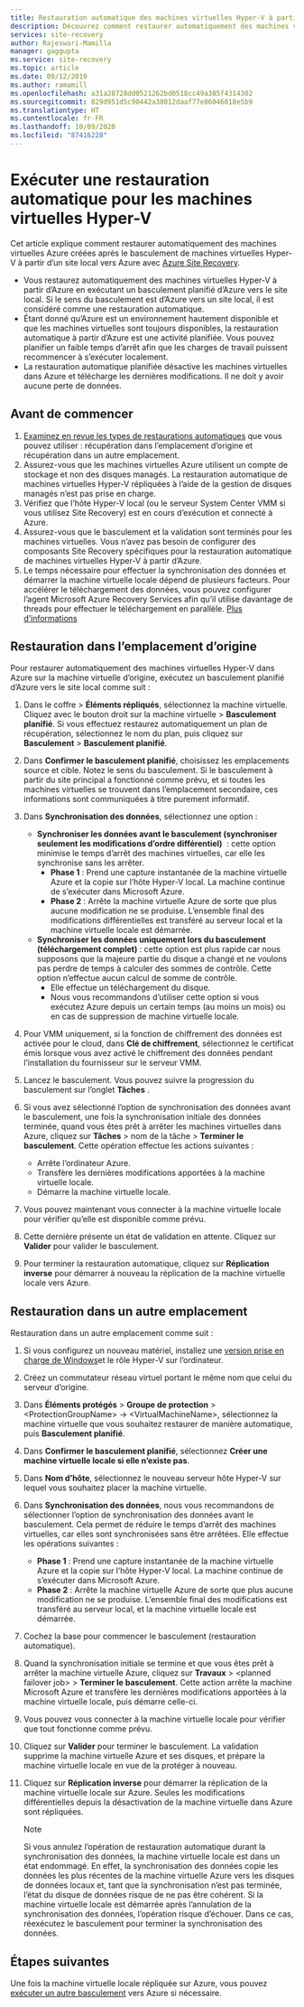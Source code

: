 ```yaml
---
title: Restauration automatique des machines virtuelles Hyper-V à partir d’Azure avec Azure Site Recovery
description: Découvrez comment restaurer automatiquement des machines virtuelles Hyper-V à partir d’Azure vers un site local avec Azure Site Recovery.
services: site-recovery
author: Rajeswari-Mamilla
manager: gaggupta
ms.service: site-recovery
ms.topic: article
ms.date: 09/12/2019
ms.author: ramamill
ms.openlocfilehash: a31a28728dd0521262bd0518cc49a385f4314302
ms.sourcegitcommit: 829d951d5c90442a38012daaf77e86046018e5b9
ms.translationtype: HT
ms.contentlocale: fr-FR
ms.lasthandoff: 10/09/2020
ms.locfileid: "87416228"
---
```

# <a name="run-a-failback-for-hyper-v-vms"></a>Exécuter une restauration automatique pour les machines virtuelles Hyper-V

Cet article explique comment restaurer automatiquement des machines virtuelles Azure créées après le basculement de machines virtuelles Hyper-V à partir d’un site local vers Azure avec [Azure Site Recovery](site-recovery-overview.md).

- Vous restaurez automatiquement des machines virtuelles Hyper-V à partir d’Azure en exécutant un basculement planifié d’Azure vers le site local. Si le sens du basculement est d’Azure vers un site local, il est considéré comme une restauration automatique.
- Étant donné qu’Azure est un environnement hautement disponible et que les machines virtuelles sont toujours disponibles, la restauration automatique à partir d’Azure est une activité planifiée. Vous pouvez planifier un faible temps d’arrêt afin que les charges de travail puissent recommencer à s’exécuter localement. 
- La restauration automatique planifiée désactive les machines virtuelles dans Azure et télécharge les dernières modifications. Il ne doit y avoir aucune perte de données.

## <a name="before-you-start"></a>Avant de commencer

1. [Examinez en revue les types de restaurations automatiques](failover-failback-overview.md#hyper-v-reprotectionfailback) que vous pouvez utiliser : récupération dans l’emplacement d’origine et récupération dans un autre emplacement.
2. Assurez-vous que les machines virtuelles Azure utilisent un compte de stockage et non des disques managés. La restauration automatique de machines virtuelles Hyper-V répliquées à l’aide de la gestion de disques managés n’est pas prise en charge.
3. Vérifiez que l’hôte Hyper-V local (ou le serveur System Center VMM si vous utilisez Site Recovery) est en cours d’exécution et connecté à Azure. 
4. Assurez-vous que le basculement et la validation sont terminés pour les machines virtuelles. Vous n’avez pas besoin de configurer des composants Site Recovery spécifiques pour la restauration automatique de machines virtuelles Hyper-V à partir d’Azure.
5. Le temps nécessaire pour effectuer la synchronisation des données et démarrer la machine virtuelle locale dépend de plusieurs facteurs. Pour accélérer le téléchargement des données, vous pouvez configurer l’agent Microsoft Azure Recovery Services afin qu’il utilise davantage de threads pour effectuer le téléchargement en parallèle. [Plus d’informations](https://support.microsoft.com/help/3056159/how-to-manage-on-premises-to-azure-protection-network-bandwidth-usage)


## <a name="fail-back-to-the-original-location"></a>Restauration dans l’emplacement d’origine

Pour restaurer automatiquement des machines virtuelles Hyper-V dans Azure sur la machine virtuelle d’origine, exécutez un basculement planifié d’Azure vers le site local comme suit :

1. Dans le coffre > **Éléments répliqués**, sélectionnez la machine virtuelle. Cliquez avec le bouton droit sur la machine virtuelle > **Basculement planifié**. Si vous effectuez restaurez automatiquement un plan de récupération, sélectionnez le nom du plan, puis cliquez sur **Basculement** > **Basculement planifié**.
2. Dans **Confirmer le basculement planifié**, choisissez les emplacements source et cible. Notez le sens du basculement. Si le basculement à partir du site principal a fonctionné comme prévu, et si toutes les machines virtuelles se trouvent dans l’emplacement secondaire, ces informations sont communiquées à titre purement informatif.
3. Dans **Synchronisation des données**, sélectionnez une option :
    - **Synchroniser les données avant le basculement (synchroniser seulement les modifications d’ordre différentiel)**  : cette option minimise le temps d’arrêt des machines virtuelles, car elle les synchronise sans les arrêter.
        - **Phase 1** : Prend une capture instantanée de la machine virtuelle Azure et la copie sur l’hôte Hyper-V local. La machine continue de s’exécuter dans Microsoft Azure.
        - **Phase 2** : Arrête la machine virtuelle Azure de sorte que plus aucune modification ne se produise. L’ensemble final des modifications différentielles est transféré au serveur local et la machine virtuelle locale est démarrée.
    - **Synchroniser les données uniquement lors du basculement (téléchargement complet)** : cette option est plus rapide car nous supposons que la majeure partie du disque a changé et ne voulons pas perdre de temps à calculer des sommes de contrôle. Cette option n’effectue aucun calcul de somme de contrôle.
        - Elle effectue un téléchargement du disque. 
        - Nous vous recommandons d’utiliser cette option si vous exécutez Azure depuis un certain temps (au moins un mois) ou en cas de suppression de machine virtuelle locale.

4. Pour VMM uniquement, si la fonction de chiffrement des données est activée pour le cloud, dans **Clé de chiffrement**, sélectionnez le certificat émis lorsque vous avez activé le chiffrement des données pendant l’installation du fournisseur sur le serveur VMM.
5. Lancez le basculement. Vous pouvez suivre la progression du basculement sur l’onglet **Tâches** .
6. Si vous avez sélectionné l’option de synchronisation des données avant le basculement, une fois la synchronisation initiale des données terminée, quand vous êtes prêt à arrêter les machines virtuelles dans Azure, cliquez sur **Tâches** > nom de la tâche > **Terminer le basculement**. Cette opération effectue les actions suivantes :
    - Arrête l’ordinateur Azure.
    - Transfère les dernières modifications apportées à la machine virtuelle locale.
    - Démarre la machine virtuelle locale.
7. Vous pouvez maintenant vous connecter à la machine virtuelle locale pour vérifier qu’elle est disponible comme prévu.
8. Cette dernière présente un état de validation en attente. Cliquez sur **Valider** pour valider le basculement.
9. Pour terminer la restauration automatique, cliquez sur **Réplication inverse** pour démarrer à nouveau la réplication de la machine virtuelle locale vers Azure.



## <a name="fail-back-to-an-alternate-location"></a>Restauration dans un autre emplacement 

Restauration dans un autre emplacement comme suit :

1. Si vous configurez un nouveau matériel, installez une [version prise en charge de Windows](hyper-v-azure-support-matrix.md#replicated-vms)et le rôle Hyper-V sur l’ordinateur.
2. Créez un commutateur réseau virtuel portant le même nom que celui du serveur d’origine.
3. Dans **Éléments protégés** > **Groupe de protection** > \<ProtectionGroupName> -> \<VirtualMachineName>, sélectionnez la machine virtuelle que vous souhaitez restaurer de manière automatique, puis **Basculement planifié**.
4. Dans **Confirmer le basculement planifié**, sélectionnez **Créer une machine virtuelle locale si elle n’existe pas**.
5. Dans **Nom d’hôte**, sélectionnez le nouveau serveur hôte Hyper-V sur lequel vous souhaitez placer la machine virtuelle.
6. Dans **Synchronisation des données**, nous vous recommandons de sélectionner l’option de synchronisation des données avant le basculement. Cela permet de réduire le temps d’arrêt des machines virtuelles, car elles sont synchronisées sans être arrêtées. Elle effectue les opérations suivantes :
    - **Phase 1** : Prend une capture instantanée de la machine virtuelle Azure et la copie sur l’hôte Hyper-V local. La machine continue de s’exécuter dans Microsoft Azure.
    - **Phase 2** : Arrête la machine virtuelle Azure de sorte que plus aucune modification ne se produise. L’ensemble final des modifications est transféré au serveur local, et la machine virtuelle locale est démarrée.
    
7. Cochez la base pour commencer le basculement (restauration automatique).
8. Quand la synchronisation initiale se termine et que vous êtes prêt à arrêter la machine virtuelle Azure, cliquez sur **Travaux** > \<planned failover job> > **Terminer le basculement**. Cette action arrête la machine Microsoft Azure et transfère les dernières modifications apportées à la machine virtuelle locale, puis démarre celle-ci.
9. Vous pouvez vous connecter à la machine virtuelle locale pour vérifier que tout fonctionne comme prévu.
10. Cliquez sur **Valider** pour terminer le basculement. La validation supprime la machine virtuelle Azure et ses disques, et prépare la machine virtuelle locale en vue de la protéger à nouveau.
10. Cliquez sur **Réplication inverse** pour démarrer la réplication de la machine virtuelle locale sur Azure. Seules les modifications différentielles depuis la désactivation de la machine virtuelle dans Azure sont répliquées.

    > [!NOTE]
    > Si vous annulez l’opération de restauration automatique durant la synchronisation des données, la machine virtuelle locale est dans un état endommagé. En effet, la synchronisation des données copie les données les plus récentes de la machine virtuelle Azure vers les disques de données locaux et, tant que la synchronisation n’est pas terminée, l’état du disque de données risque de ne pas être cohérent. Si la machine virtuelle locale est démarrée après l’annulation de la synchronisation des données, l’opération risque d’échouer. Dans ce cas, réexécutez le basculement pour terminer la synchronisation des données.


## <a name="next-steps"></a>Étapes suivantes
Une fois la machine virtuelle locale répliquée sur Azure, vous pouvez [exécuter un autre basculement](site-recovery-failover.md) vers Azure si nécessaire.
